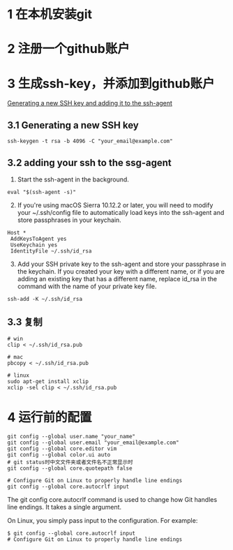 # 1 在本机安装git
# 2 注册一个github账户
# 3 生成ssh-key，并添加到github账户
[Generating a new SSH key and adding it to the ssh-agent](https://help.github.com/articles/generating-a-new-ssh-key-and-adding-it-to-the-ssh-agent/)
## 3.1 Generating a new SSH key
```
ssh-keygen -t rsa -b 4096 -C "your_email@example.com"
```

## 3.2 adding your ssh to the ssg-agent

1. Start the ssh-agent in the background.
```
eval "$(ssh-agent -s)"
```
2. If you're using macOS Sierra 10.12.2 or later, you will need to modify your ~/.ssh/config file to automatically load keys into the ssh-agent and store passphrases in your keychain.
```
Host *
 AddKeysToAgent yes
 UseKeychain yes
 IdentityFile ~/.ssh/id_rsa
```
3. Add your SSH private key to the ssh-agent and store your passphrase in the keychain. If you created your key with a different name, or if you are adding an existing key that has a different name, replace id_rsa in the command with the name of your private key file.
```
ssh-add -K ~/.ssh/id_rsa
```

## 3.3 复制

```
# win
clip < ~/.ssh/id_rsa.pub

# mac
pbcopy < ~/.ssh/id_rsa.pub

# linux
sudo apt-get install xclip
xclip -sel clip < ~/.ssh/id_rsa.pub
```

# 4 运行前的配置
```
git config --global user.name "your_name"
git config --global user.email "your_email@example.com"
git config --global core.editor vim
git config --global color.ui auto
# git status时中文文件夹或者文件名不正常显示时
git config --global core.quotepath false

# Configure Git on Linux to properly handle line endings
git config --global core.autocrlf input
```


The git config core.autocrlf command is used to change how Git handles line endings. It takes a single argument.

On Linux, you simply pass input to the configuration. For example:
```
$ git config --global core.autocrlf input
# Configure Git on Linux to properly handle line endings
```




